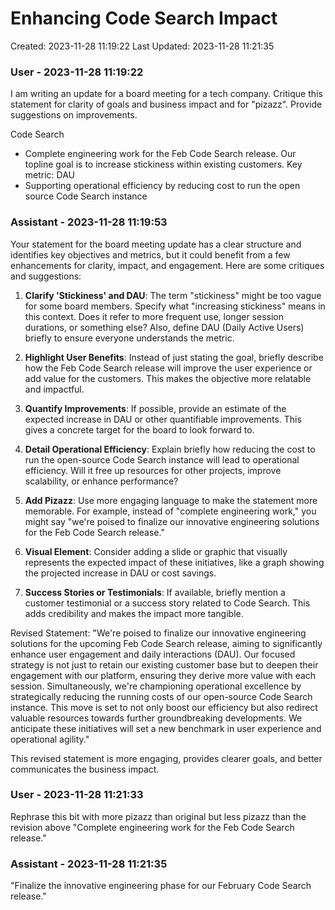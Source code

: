 # Enhancing Code Search Impact

Created: 2023-11-28 11:19:22
Last Updated: 2023-11-28 11:21:35

### User - 2023-11-28 11:19:22

I am writing an update for a board meeting for a tech company. Critique this statement for clarity of goals and business impact and for "pizazz". Provide suggestions on improvements. 

Code Search
- Complete engineering work for the Feb Code Search release. Our topline goal is to increase stickiness within existing customers. Key metric: DAU
- Supporting operational efficiency by reducing cost to run the open source Code Search instance


### Assistant - 2023-11-28 11:19:53

Your statement for the board meeting update has a clear structure and identifies key objectives and metrics, but it could benefit from a few enhancements for clarity, impact, and engagement. Here are some critiques and suggestions:

1. **Clarify 'Stickiness' and DAU**: The term "stickiness" might be too vague for some board members. Specify what "increasing stickiness" means in this context. Does it refer to more frequent use, longer session durations, or something else? Also, define DAU (Daily Active Users) briefly to ensure everyone understands the metric.

2. **Highlight User Benefits**: Instead of just stating the goal, briefly describe how the Feb Code Search release will improve the user experience or add value for the customers. This makes the objective more relatable and impactful.

3. **Quantify Improvements**: If possible, provide an estimate of the expected increase in DAU or other quantifiable improvements. This gives a concrete target for the board to look forward to.

4. **Detail Operational Efficiency**: Explain briefly how reducing the cost to run the open-source Code Search instance will lead to operational efficiency. Will it free up resources for other projects, improve scalability, or enhance performance?

5. **Add Pizazz**: Use more engaging language to make the statement more memorable. For example, instead of "complete engineering work," you might say "we're poised to finalize our innovative engineering solutions for the Feb Code Search release."

6. **Visual Element**: Consider adding a slide or graphic that visually represents the expected impact of these initiatives, like a graph showing the projected increase in DAU or cost savings.

7. **Success Stories or Testimonials**: If available, briefly mention a customer testimonial or a success story related to Code Search. This adds credibility and makes the impact more tangible.

Revised Statement:
"We're poised to finalize our innovative engineering solutions for the upcoming Feb Code Search release, aiming to significantly enhance user engagement and daily interactions (DAU). Our focused strategy is not just to retain our existing customer base but to deepen their engagement with our platform, ensuring they derive more value with each session. Simultaneously, we're championing operational excellence by strategically reducing the running costs of our open-source Code Search instance. This move is set to not only boost our efficiency but also redirect valuable resources towards further groundbreaking developments. We anticipate these initiatives will set a new benchmark in user experience and operational agility."

This revised statement is more engaging, provides clearer goals, and better communicates the business impact.

### User - 2023-11-28 11:21:33

Rephrase this bit with more pizazz than original but less pizazz than the revision above "Complete engineering work for the Feb Code Search release."

### Assistant - 2023-11-28 11:21:35

"Finalize the innovative engineering phase for our February Code Search release."

